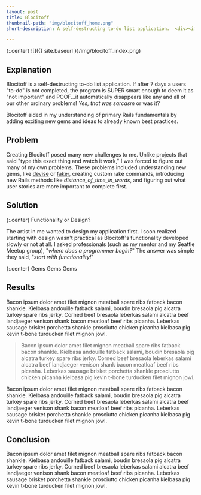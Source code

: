 ```yaml
---
layout: post
title: Blocitoff
thumbnail-path: "img/blocitoff_home.png"
short-description: A self-destructing to-do list application.  <div><img src="img/github_icon.png" alt="HTML5 Icon" style="vertical-align:middle;"> <a href="https://github.com/FrozenMeatloaf/blocitoff">github/blocitoff</a></div>

---
```


{:.center}
![]({{ site.baseurl }}/img/blocitoff_index.png)

## Explanation

<span class="title-color">Blocitoff</span> is a self-destructing to-do list application.  If after 7 days a users "to-do" is not completed, the program is SUPER smart enough to deem it as "not important" and  POOF...it automatically disappears like any and all of our other ordinary problems! _Yes, that was sarcasm_ or was it?  

<span class="title-color">Blocitoff</span> aided in my understanding of primary Rails fundamentals by adding exciting new gems and ideas to already known best practices.

## Problem

Creating <span class="title-color">Blocitoff</span> posed many new challenges to me.  Unlike projects that said "type this exact thing and watch it work," I was forced to figure out many of my own problems.  These problems included understanding new gems, like [<span class="gem-color">devise</span>](https://github.com/plataformatec/devise) or [<span class="gem-color">faker</span>](https://github.com/stympy/faker), creating custom rake commands, introducing new Rails methods like _distance_of_time_in_words_, and figuring out what user stories are more important to complete first.

## Solution

{:.center}
<span class="sub-title">Functionality or Design?</span>

The artist in me wanted to design my application first.  I soon realized starting with design wasn't practical as <span class="title-color">Blocitoff's</span> functionality developed slowly or not at all.  I asked professionals (such as my mentor and my Seattle Meetup group), "_where does a programmer begin?_"  The answer was simple they said, "_start with functionality!_"

{:.center}
<span class="sub-title">Gems Gems Gems</span>



## Results

Bacon ipsum dolor amet filet mignon meatball spare ribs fatback bacon shankle. Kielbasa andouille fatback salami, boudin bresaola pig alcatra turkey spare ribs jerky. Corned beef bresaola leberkas salami alcatra beef landjaeger venison shank bacon meatloaf beef ribs picanha. Leberkas sausage brisket porchetta shankle prosciutto chicken picanha kielbasa pig kevin t-bone turducken filet mignon jowl.

> Bacon ipsum dolor amet filet mignon meatball spare ribs fatback bacon shankle. Kielbasa andouille fatback salami, boudin bresaola pig alcatra turkey spare ribs jerky. Corned beef bresaola leberkas salami alcatra beef landjaeger venison shank bacon meatloaf beef ribs picanha. Leberkas sausage brisket porchetta shankle prosciutto chicken picanha kielbasa pig kevin t-bone turducken filet mignon jowl.

Bacon ipsum dolor amet filet mignon meatball spare ribs fatback bacon shankle. Kielbasa andouille fatback salami, boudin bresaola pig alcatra turkey spare ribs jerky. Corned beef bresaola leberkas salami alcatra beef landjaeger venison shank bacon meatloaf beef ribs picanha. Leberkas sausage brisket porchetta shankle prosciutto chicken picanha kielbasa pig kevin t-bone turducken filet mignon jowl.

## Conclusion

Bacon ipsum dolor amet filet mignon meatball spare ribs fatback bacon shankle. Kielbasa andouille fatback salami, boudin bresaola pig alcatra turkey spare ribs jerky. Corned beef bresaola leberkas salami alcatra beef landjaeger venison shank bacon meatloaf beef ribs picanha. Leberkas sausage brisket porchetta shankle prosciutto chicken picanha kielbasa pig kevin t-bone turducken filet mignon jowl.
